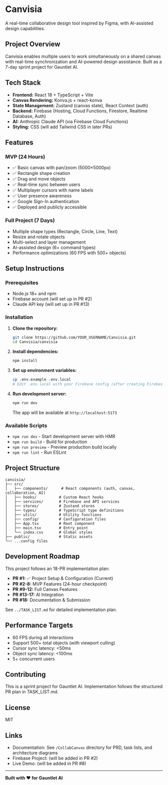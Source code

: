 # Canvisia

A real-time collaborative design tool inspired by Figma, with AI-assisted design capabilities.

## Project Overview

Canvisia enables multiple users to work simultaneously on a shared canvas with real-time synchronization and AI-powered design assistance. Built as a 7-day sprint project for Gauntlet AI.

## Tech Stack

- **Frontend:** React 18 + TypeScript + Vite
- **Canvas Rendering:** Konva.js + react-konva
- **State Management:** Zustand (canvas state), React Context (auth)
- **Backend:** Firebase (Hosting, Cloud Functions, Firestore, Realtime Database, Auth)
- **AI:** Anthropic Claude API (via Firebase Cloud Functions)
- **Styling:** CSS (will add Tailwind CSS in later PRs)

## Features

### MVP (24 Hours)
- ✅ Basic canvas with pan/zoom (5000×5000px)
- ✅ Rectangle shape creation
- ✅ Drag and move objects
- ✅ Real-time sync between users
- ✅ Multiplayer cursors with name labels
- ✅ User presence awareness
- ✅ Google Sign-In authentication
- ✅ Deployed and publicly accessible

### Full Project (7 Days)
- Multiple shape types (Rectangle, Circle, Line, Text)
- Resize and rotate objects
- Multi-select and layer management
- AI-assisted design (6+ command types)
- Performance optimizations (60 FPS with 500+ objects)

## Setup Instructions

### Prerequisites
- Node.js 18+ and npm
- Firebase account (will set up in PR #2)
- Claude API key (will set up in PR #13)

### Installation

1. **Clone the repository:**
   ```bash
   git clone https://github.com/YOUR_USERNAME/Canvisia.git
   cd Canvisia/canvisia
   ```

2. **Install dependencies:**
   ```bash
   npm install
   ```

3. **Set up environment variables:**
   ```bash
   cp .env.example .env.local
   # Edit .env.local with your Firebase config (after creating Firebase project in PR #2)
   ```

4. **Run development server:**
   ```bash
   npm run dev
   ```

   The app will be available at `http://localhost:5173`

### Available Scripts

- `npm run dev` - Start development server with HMR
- `npm run build` - Build for production
- `npm run preview` - Preview production build locally
- `npm run lint` - Run ESLint

## Project Structure

```
canvisia/
├── src/
│   ├── components/      # React components (auth, canvas, collaboration, AI)
│   ├── hooks/          # Custom React hooks
│   ├── services/       # Firebase and API services
│   ├── stores/         # Zustand stores
│   ├── types/          # TypeScript type definitions
│   ├── utils/          # Utility functions
│   ├── config/         # Configuration files
│   ├── App.tsx         # Root component
│   ├── main.tsx        # Entry point
│   └── index.css       # Global styles
├── public/             # Static assets
└── ...config files
```

## Development Roadmap

This project follows an 18-PR implementation plan:

- **PR #1:** ✅ Project Setup & Configuration (Current)
- **PR #2-8:** MVP Features (24-hour checkpoint)
- **PR #9-12:** Full Canvas Features
- **PR #13-17:** AI Integration
- **PR #18:** Documentation & Submission

See `../TASK_LIST.md` for detailed implementation plan.

## Performance Targets

- 60 FPS during all interactions
- Support 500+ total objects (with viewport culling)
- Cursor sync latency: <50ms
- Object sync latency: <100ms
- 5+ concurrent users

## Contributing

This is a sprint project for Gauntlet AI. Implementation follows the structured PR plan in TASK_LIST.md.

## License

MIT

## Links

- Documentation: See `/CollabCanvas` directory for PRD, task lists, and architecture diagrams
- Firebase Project: (will be added in PR #2)
- Live Demo: (will be added in PR #8)

---

**Built with ❤️ for Gauntlet AI**
